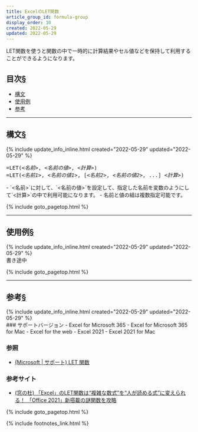 ```yaml
---
title: ExcelのLET関数
article_group_id: formula-group
display_order: 10
created: 2022-05-29
updated: 2022-05-29
---
```

LET関数を使うと関数の中で一時的に計算結果やセル値などを保持して利用することができるようになります。

## <a name="index">目次</a><a class="heading-anchor-permalink" href="#目次">§</a>

<ul id="index_ul">
<li><a href="#構文">構文</a></li>
<li><a href="#使用例">使用例</a></li>
<li><a href="#参考">参考</a></li>
</ul>

* * *
## <a name="構文">構文</a><a class="heading-anchor-permalink" href="#構文">§</a>
<div class="chapter-updated">{% include update_info_inline.html created="2022-05-29" updated="2022-05-29" %}</div>
<div class="code-box-syntax no-title">
<pre>
=LET(<em>&lt;名前&gt;</em>, <em class="blue">&lt;名前の値&gt;</em>, <em class="orange">&lt;計算&gt;</em>)
=LET(<em>&lt;名前1&gt;</em>, <em class="blue">&lt;名前の値1&gt;</em>, [<em>&lt;名前2&gt;</em>, <em class="blue">&lt;名前の値2&gt;</em>, ...] <em class="orange">&lt;計算&gt;</em>)
</pre>
</div>
- `<名前>`に対して、`<名前の値>`を設定して、指定した名前を変数のようにして`<計算>`の中で利用可能になります。
- 名前と値の組は複数指定可能です。



{% include goto_pagetop.html %}

* * *
## <a name="使用例">使用例</a><a class="heading-anchor-permalink" href="#使用例">§</a>
<div class="chapter-updated">{% include update_info_inline.html created="2022-05-29" updated="2022-05-29" %}</div>
書き途中

{% include goto_pagetop.html %}

* * *
## <a name="参考">参考</a><a class="heading-anchor-permalink" href="#参考">§</a>
<div class="chapter-updated">{% include update_info_inline.html created="2022-05-29" updated="2022-05-29" %}</div>
### サポートバージョン
- Excel for Microsoft 365
- Excel for Microsoft 365 for Mac
- Excel for the web
- Excel 2021
- Excel 2021 for Mac

### 参照
- [(Microsoft \| サポート) LET 関数](https://support.microsoft.com/ja-jp/office/let-%E9%96%A2%E6%95%B0-34842dd8-b92b-4d3f-b325-b8b8f9908999)

### 参考サイト
- [(窓の杜) 「Excel」のLET関数は“複雑な数式”を“人が読める式”に変えられる！ 「Office 2021」新搭載の謎関数を攻略](https://forest.watch.impress.co.jp/docs/topic/special/1356887.html)

{% include goto_pagetop.html %}

{% include footnotes_link.html %}
